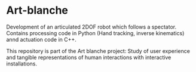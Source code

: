 # Art-blanche
Development of an articulated 2DOF robot which follows a spectator. Contains processing code in Python (Hand tracking, inverse kinematics) annd actuation code in C++.


This repository is part of the Art blanche project: Study of user experience and tangible representations of human interactions with interactive installations. 


